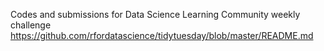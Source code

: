 Codes and submissions for Data Science Learning Community weekly challenge 
https://github.com/rfordatascience/tidytuesday/blob/master/README.md 
